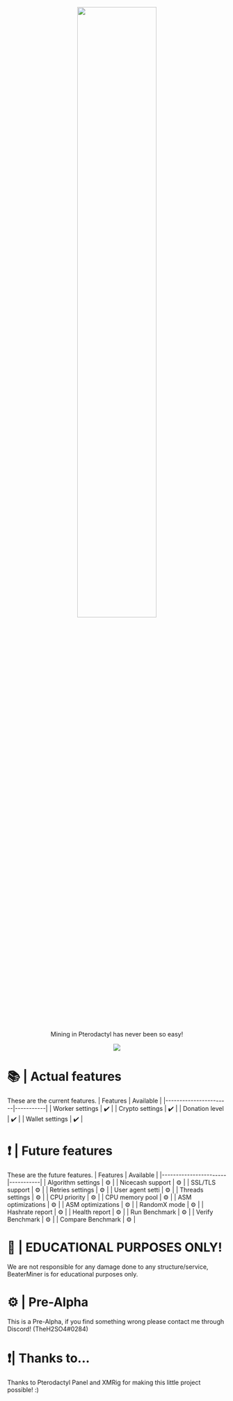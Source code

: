 <p align="center"><img src="https://i.imgur.com/Gt7efPR.png" width=60% /></p>
<p align="center">Mining in Pterodactyl has never been so easy!</p>
<p align="center"><img src="https://img.shields.io/badge/Made%20with-JS-FFFB00" /></p>

# 📚 | Actual features
These are the current features.
| Features               | Available |
|-----------------------|-----------|
| Worker settings       | ✔️         |
| Crypto settings       | ✔️         |
| Donation level        | ✔️         |
| Wallet settings       | ✔️         |

# ❗ | Future features
These are the future features.
| Features               | Available |
|-----------------------|-----------|
| Algorithm settings    | ⚙️         |
| Nicecash support      | ⚙️         |
| SSL/TLS support       | ⚙️         |
| Retries settings      | ⚙️         |
| User agent setti      | ⚙️         |
| Threads settings      | ⚙️         |
| CPU priority          | ⚙️         |
| CPU memory pool       | ⚙️         |
| ASM optimizations     | ⚙️         |
| ASM optimizations     | ⚙️         |
| RandomX mode          | ⚙️         |
| Hashrate report       | ⚙️         |
| Health report         | ⚙️         |
| Run Benchmark         | ⚙️         |
| Verify Benchmark      | ⚙️         |
| Compare Benchmark     | ⚙️         |

# 🥽 | EDUCATIONAL PURPOSES ONLY!
We are not responsible for any damage done to any structure/service, BeaterMiner is for educational purposes only.

# ⚙️ | Pre-Alpha
This is a Pre-Alpha, if you find something wrong please contact me through Discord! (TheH2SO4#0284)

# ❗| Thanks to...
Thanks to Pterodactyl Panel and XMRig for making this little project possible! :)